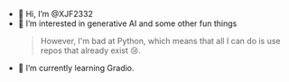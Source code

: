 - 👋 Hi, I’m @XJF2332
- 👀 I’m interested in generative AI and some other fun things
  > However, I'm bad at Python, which means that all I can do is use repos that already exist 😢.
- 🌱 I’m currently learning Gradio.

<!---
XJF2332/XJF2332 is a ✨ special ✨ repository because its `README.md` (this file) appears on your GitHub profile.
You can click the Preview link to take a look at your changes.
--->
